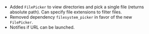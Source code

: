 - Added `FilePicker` to view directories and pick a single file (returns absolute path).
  Can specify file extensions to filter files.
- Removed dependency `filesystem_picker` in favor of the new `FilePicker`.
- Notifies if URL can be launched.
